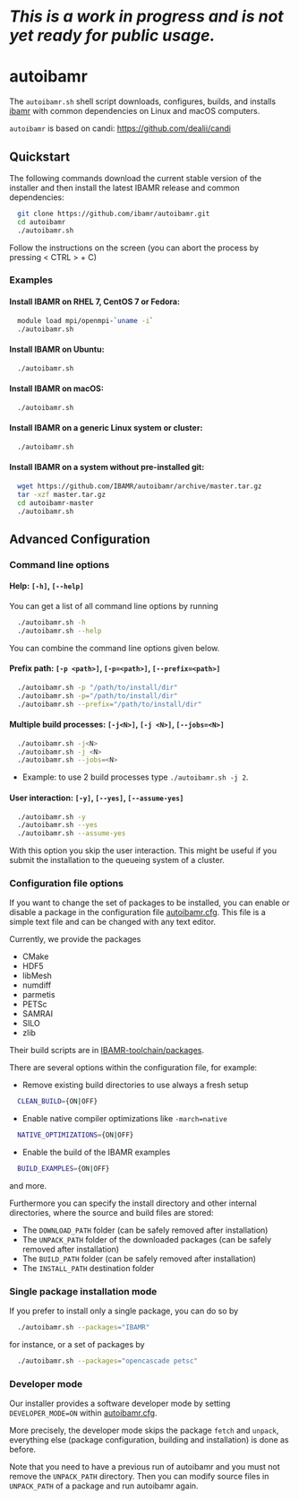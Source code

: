 # *This is a work in progress and is not yet ready for public usage.*

autoibamr
=========

The ``autoibamr.sh`` shell script downloads, configures, builds, and installs
[ibamr](https://ibamr.github.io) with common dependencies on
Linux and macOS computers.

`autoibamr` is based on candi: https://github.com/dealii/candi

Quickstart
----

The following commands download the current stable version of the installer and
then install the latest IBAMR release and common dependencies:

```bash
  git clone https://github.com/ibamr/autoibamr.git
  cd autoibamr
  ./autoibamr.sh
```

Follow the instructions on the screen
(you can abort the process by pressing < CTRL > + C)


### Examples

#### Install IBAMR on RHEL 7, CentOS 7 or Fedora:
```bash
  module load mpi/openmpi-`uname -i`
  ./autoibamr.sh
```

#### Install IBAMR on Ubuntu:
```bash
  ./autoibamr.sh
```

#### Install IBAMR on macOS:
```bash
  ./autoibamr.sh
```

#### Install IBAMR on a generic Linux system or cluster:
```bash
  ./autoibamr.sh
```

#### Install IBAMR on a system without pre-installed git:

```bash
  wget https://github.com/IBAMR/autoibamr/archive/master.tar.gz
  tar -xzf master.tar.gz
  cd autoibamr-master
  ./autoibamr.sh
```

Advanced Configuration
----

### Command line options

#### Help: ``[-h]``, ``[--help]``
You can get a list of all command line options by running
```bash
  ./autoibamr.sh -h
  ./autoibamr.sh --help
```

You can combine the command line options given below.

#### Prefix path: ``[-p <path>]``, ``[-p=<path>]``, ``[--prefix=<path>]``
```bash
  ./autoibamr.sh -p "/path/to/install/dir"
  ./autoibamr.sh -p="/path/to/install/dir"
  ./autoibamr.sh --prefix="/path/to/install/dir"
```

#### Multiple build processes: ``[-j<N>]``, ``[-j <N>]``, ``[--jobs=<N>]``
```bash
  ./autoibamr.sh -j<N>
  ./autoibamr.sh -j <N>
  ./autoibamr.sh --jobs=<N>
```

* Example: to use 2 build processes type ``./autoibamr.sh -j 2``.

#### User interaction: ``[-y]``, ``[--yes]``, ``[--assume-yes]``
```bash
  ./autoibamr.sh -y
  ./autoibamr.sh --yes
  ./autoibamr.sh --assume-yes
```

With this option you skip the user interaction. This might be useful if you
submit the installation to the queueing system of a cluster.


### Configuration file options

If you want to change the set of packages to be installed,
you can enable or disable a package in the configuration file
[autoibamr.cfg](autoibamr.cfg).
This file is a simple text file and can be changed with any text editor.

Currently, we provide the packages

* CMake
* HDF5
* libMesh
* numdiff
* parmetis
* PETSc
* SAMRAI
* SILO
* zlib

Their build scripts are in
[IBAMR-toolchain/packages](IBAMR-toolchain/packages).

There are several options within the configuration file, for example:

* Remove existing build directories to use always a fresh setup
```bash
  CLEAN_BUILD={ON|OFF}
```

* Enable native compiler optimizations like ``-march=native``
```bash
  NATIVE_OPTIMIZATIONS={ON|OFF}
```

* Enable the build of the IBAMR examples
```bash
  BUILD_EXAMPLES={ON|OFF}
```

and more.

Furthermore you can specify the install directory and other internal
directories, where the source and build files are stored:
* The ``DOWNLOAD_PATH`` folder (can be safely removed after installation)
* The ``UNPACK_PATH`` folder of the downloaded packages (can be safely removed
  after installation)
* The ``BUILD_PATH`` folder (can be safely removed after installation)
* The ``INSTALL_PATH`` destination folder


### Single package installation mode

If you prefer to install only a single package, you can do so by
```bash
  ./autoibamr.sh --packages="IBAMR"
```
for instance, or a set of packages by
```bash
  ./autoibamr.sh --packages="opencascade petsc"
```

### Developer mode

Our installer provides a software developer mode by setting
``DEVELOPER_MODE=ON``
within [autoibamr.cfg](autoibamr.cfg).

More precisely, the developer mode skips the package ``fetch`` and ``unpack``,
everything else (package configuration, building and installation) is done
as before.

Note that you need to have a previous run of autoibamr and
you must not remove the ``UNPACK_PATH`` directory.
Then you can modify source files in ``UNPACK_PATH`` of a package and
run autoibamr again.
